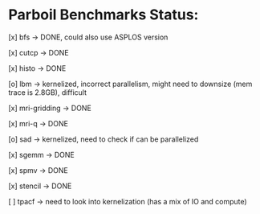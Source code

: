 # Parboil Benchmarks Status:

[x] bfs -> DONE, could also use ASPLOS version

[x] cutcp -> DONE

[x] histo -> DONE

[o] lbm -> kernelized, incorrect parallelism, might need to downsize (mem trace is 2.8GB), difficult

[x] mri-gridding -> DONE

[x] mri-q -> DONE

[o] sad -> kernelized, need to check if can be parallelized

[x] sgemm -> DONE

[x] spmv -> DONE

[x] stencil -> DONE

[ ] tpacf -> need to look into kernelization (has a mix of IO and compute)

